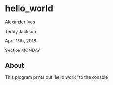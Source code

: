 # hello_world

Alexander Ives

Teddy Jackson

April 16th, 2018

Section MONDAY

## About

This program prints out 'hello world' to the console
